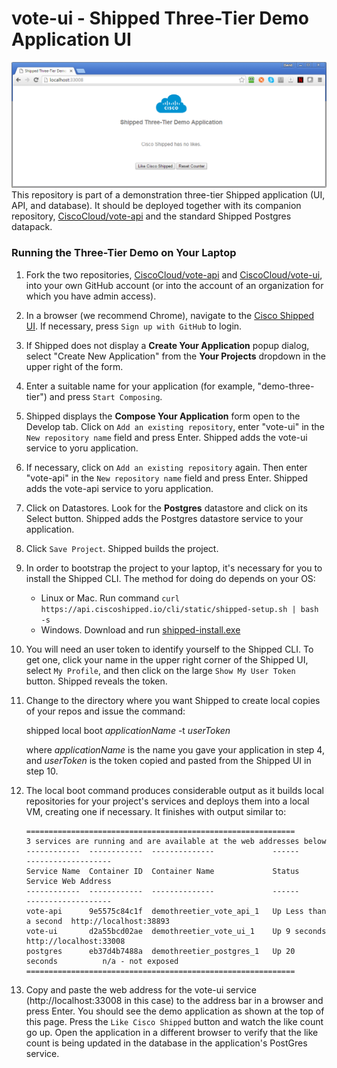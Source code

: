 # vote-ui - Shipped Three-Tier Demo Application UI
![](screenshot.png)
This repository is part of a demonstration three-tier Shipped application (UI, API, and database).  It should be deployed together with its companion repository, [CiscoCloud/vote-api](https://github.com/CiscoCloud/vote-api) and the standard Shipped Postgres datapack.  

### Running the Three-Tier Demo on Your Laptop
1. Fork the two repositories, [CiscoCloud/vote-api](https://github.com/CiscoCloud/vote-api) and [CiscoCloud/vote-ui](https://github.com/CiscoCloud/vote-ui), into your own GitHub account (or into the account of an organization for which you have admin access).
2. In a browser (we recommend Chrome), navigate to the [Cisco Shipped UI](http://ciscoshipped.io/).  If necessary, press `Sign up with GitHub` to login.
3. If Shipped does not display a **Create Your Application** popup dialog, select "Create New Application" from the **Your Projects** dropdown in the upper right of the form.
4. Enter a suitable name for your application (for example, "demo-three-tier") and press `Start Composing`.
5. Shipped displays the **Compose Your Application** form open to the Develop tab.  Click on `Add an existing repository`, enter "vote-ui" in the `New repository name` field and press Enter.  Shipped adds the vote-ui service to yoru application.
6. If necessary, click on `Add an existing repository` again.  Then enter "vote-api" in the `New repository name` field and press Enter.  Shipped adds the vote-api service to yoru application.
7. Click on Datastores.  Look for the **Postgres** datastore and click on its Select button.  Shipped adds the Postgres datastore service to your application.
8. Click `Save Project`.  Shipped builds the project.
9. In order to bootstrap the project to your laptop, it's necessary for you to install the Shipped CLI.  The method for doing do depends on your OS:
   * Linux or Mac. Run command `curl https://api.ciscoshipped.io/cli/static/shipped-setup.sh | bash -s`
   * Windows.  Download and run [shipped-install.exe](https://bintray.com/shippedrepos/shipped-install/download_file?file_path=windows%2Fshipped-install.exe)
10. You will need an user token to identify yourself to the Shipped CLI.  To get one, click your name in the upper right corner of the Shipped UI, select `My Profile`, and then click on the large `Show My User Token` button.  Shipped reveals the token.
11. Change to the directory where you want Shipped to create local copies of your repos and issue the command: 

    shipped local boot *applicationName* -t *userToken*

    where *applicationName* is the name you gave your application in step 4, and *userToken* is the token copied and pasted from the Shipped UI in step 10.
12. The local boot command produces considerable output as it builds local repositories for your project's services and deploys them into a local VM, creating one if necessary.  It finishes with output similar to:

        ============================================================
        3 services are running and are available at the web addresses below
        ------------  ------------  --------------             ------                 -------------------
        Service Name  Container ID  Container Name             Status                 Service Web Address
        ------------  ------------  --------------             ------                 -------------------
        vote-api      9e5575c84c1f  demothreetier_vote_api_1   Up Less than a second  http://localhost:38893
        vote-ui       d2a55bcd02ae  demothreetier_vote_ui_1    Up 9 seconds           http://localhost:33008
        postgres      eb37d4b7488a  demothreetier_postgres_1   Up 20 seconds          n/a - not exposed
        ============================================================
13. Copy and paste the web address for the vote-ui service (http://localhost:33008 in this case) to the address bar in a browser and press Enter.  You should see the demo application as shown at the top of this page.  Press the `Like Cisco Shipped` button and watch the like count go up.  Open the application in a different browser to verify that the like count is being updated in the database in the application's PostGres service.
